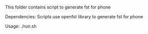 This folder contains script to generate fst for phone

Dependencies:
    Scripts use openfst library to generate fst for phone
    
Usage:
    ./run.sh